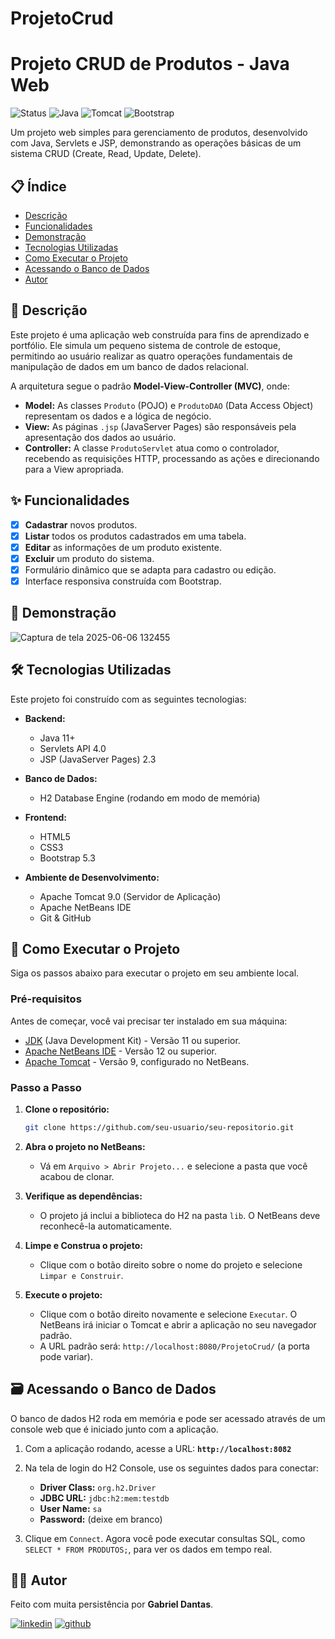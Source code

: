 # ProjetoCrud

# Projeto CRUD de Produtos - Java Web

![Status](https://img.shields.io/badge/status-concluído-brightgreen)
![Java](https://img.shields.io/badge/Java-8%2B-blue)
![Tomcat](https://img.shields.io/badge/Apache%20Tomcat-9-orange)
![Bootstrap](https://img.shields.io/badge/Bootstrap-5-purple)

Um projeto web simples para gerenciamento de produtos, desenvolvido com Java, Servlets e JSP, demonstrando as operações básicas de um sistema CRUD (Create, Read, Update, Delete).

## 📋 Índice

- [Descrição](#-descrição)
- [Funcionalidades](#-funcionalidades)
- [Demonstração](#-demonstração)
- [Tecnologias Utilizadas](#-tecnologias-utilizadas)
- [Como Executar o Projeto](#-como-executar-o-projeto)
- [Acessando o Banco de Dados](#-acessando-o-banco-de-dados)
- [Autor](#-autor)

## 📖 Descrição

Este projeto é uma aplicação web construída para fins de aprendizado e portfólio. Ele simula um pequeno sistema de controle de estoque, permitindo ao usuário realizar as quatro operações fundamentais de manipulação de dados em um banco de dados relacional.

A arquitetura segue o padrão **Model-View-Controller (MVC)**, onde:
- **Model:** As classes `Produto` (POJO) e `ProdutoDAO` (Data Access Object) representam os dados e a lógica de negócio.
- **View:** As páginas `.jsp` (JavaServer Pages) são responsáveis pela apresentação dos dados ao usuário.
- **Controller:** A classe `ProdutoServlet` atua como o controlador, recebendo as requisições HTTP, processando as ações e direcionando para a View apropriada.

## ✨ Funcionalidades

-   [x] **Cadastrar** novos produtos.
-   [x] **Listar** todos os produtos cadastrados em uma tabela.
-   [x] **Editar** as informações de um produto existente.
-   [x] **Excluir** um produto do sistema.
-   [x] Formulário dinâmico que se adapta para cadastro ou edição.
-   [x] Interface responsiva construída com Bootstrap.

## 📸 Demonstração
![Captura de tela 2025-06-06 132455](https://github.com/user-attachments/assets/043b611d-2cac-4250-bb10-58a8cb0d0e19)

## 🛠️ Tecnologias Utilizadas

Este projeto foi construído com as seguintes tecnologias:

-   **Backend:**
    -   Java 11+
    -   Servlets API 4.0
    -   JSP (JavaServer Pages) 2.3

-   **Banco de Dados:**
    -   H2 Database Engine (rodando em modo de memória)

-   **Frontend:**
    -   HTML5
    -   CSS3
    -   Bootstrap 5.3

-   **Ambiente de Desenvolvimento:**
    -   Apache Tomcat 9.0 (Servidor de Aplicação)
    -   Apache NetBeans IDE
    -   Git & GitHub

## 🚀 Como Executar o Projeto

Siga os passos abaixo para executar o projeto em seu ambiente local.

### Pré-requisitos

Antes de começar, você vai precisar ter instalado em sua máquina:
-   [JDK](https://www.oracle.com/java/technologies/downloads/) (Java Development Kit) - Versão 11 ou superior.
-   [Apache NetBeans IDE](https://netbeans.apache.org/download/index.html) - Versão 12 ou superior.
-   [Apache Tomcat](https://tomcat.apache.org/download-90.cgi) - Versão 9, configurado no NetBeans.

### Passo a Passo

1.  **Clone o repositório:**
    ```bash
    git clone https://github.com/seu-usuario/seu-repositorio.git
    ```

2.  **Abra o projeto no NetBeans:**
    -   Vá em `Arquivo > Abrir Projeto...` e selecione a pasta que você acabou de clonar.

3.  **Verifique as dependências:**
    -   O projeto já inclui a biblioteca do H2 na pasta `lib`. O NetBeans deve reconhecê-la automaticamente.

4.  **Limpe e Construa o projeto:**
    -   Clique com o botão direito sobre o nome do projeto e selecione `Limpar e Construir`.

5.  **Execute o projeto:**
    -   Clique com o botão direito novamente e selecione `Executar`. O NetBeans irá iniciar o Tomcat e abrir a aplicação no seu navegador padrão.
    -   A URL padrão será: `http://localhost:8080/ProjetoCrud/` (a porta pode variar).

## 🗃️ Acessando o Banco de Dados

O banco de dados H2 roda em memória e pode ser acessado através de um console web que é iniciado junto com a aplicação.

1.  Com a aplicação rodando, acesse a URL:
    **`http://localhost:8082`**

2.  Na tela de login do H2 Console, use os seguintes dados para conectar:
    -   **Driver Class:** `org.h2.Driver`
    -   **JDBC URL:** `jdbc:h2:mem:testdb`
    -   **User Name:** `sa`
    -   **Password:** (deixe em branco)

3.  Clique em `Connect`. Agora você pode executar consultas SQL, como `SELECT * FROM PRODUTOS;`, para ver os dados em tempo real.

## 👨‍💻 Autor

Feito com muita persistência por **Gabriel Dantas**.

[![linkedin](https://img.shields.io/badge/linkedin-0A66C2?style=for-the-badge&logo=linkedin&logoColor=white)](https://www.linkedin.com/in/seu-linkedin/)
[![github](https://img.shields.io/badge/github-181717?style=for-the-badge&logo=github&logoColor=white)](https://github.com/seu-usuario)

